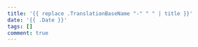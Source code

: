 ```yaml
---
title: '{{ replace .TranslationBaseName "-" " " | title }}'
date: '{{ .Date }}'
tags: []
comment: true
---
```

